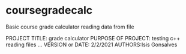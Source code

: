 # coursegradecalc
Basic course grade calculator reading data from file

PROJECT TITLE: grade calculator
PURPOSE OF PROJECT: testing c++ reading files ...
VERSION or DATE: 2/2/2021
AUTHORS:Isis Gonsalves

